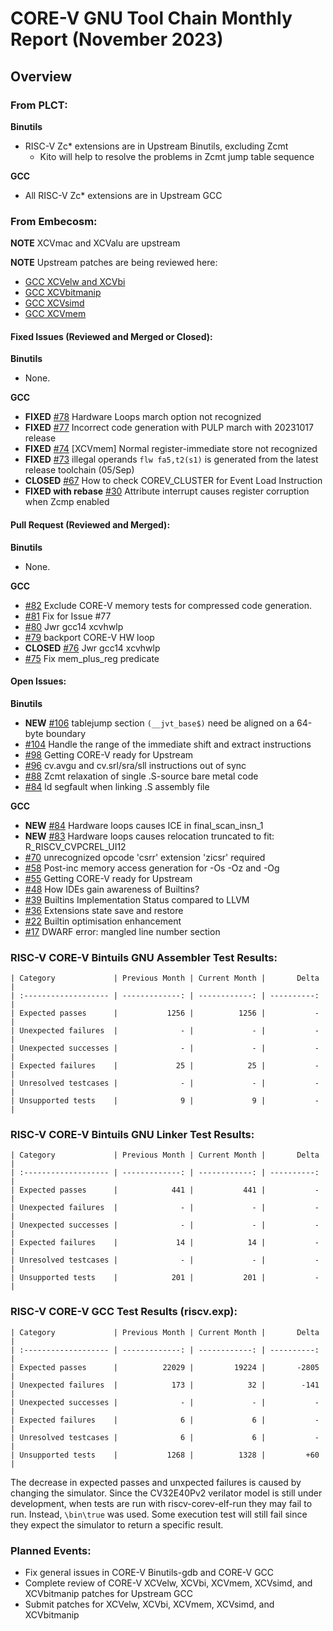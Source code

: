 # CORE-V GNU Tool Chain Monthly Report (November 2023)

## Overview

### From PLCT:

**Binutils**
  * RISC-V Zc* extensions are in Upstream Binutils, excluding Zcmt
    * Kito will help to resolve the problems in Zcmt jump table sequence

**GCC**
  * All RISC-V Zc* extensions are in Upstream GCC

### From Embecosm:

**NOTE** XCVmac and XCValu are upstream

**NOTE** Upstream patches are being reviewed here:
  * [GCC XCVelw and XCVbi](https://gcc.gnu.org/pipermail/gcc-patches/2023-November/635690.html)
  * [GCC XCVbitmanip](https://gcc.gnu.org/pipermail/gcc-patches/2023-November/635795.html)
  * [GCC XCVsimd](https://gcc.gnu.org/pipermail/gcc-patches/2023-November/635810.html)
  * [GCC XCVmem](https://gcc.gnu.org/pipermail/gcc-patches/2023-November/635817.html)

#### Fixed Issues (Reviewed and Merged or Closed):

**Binutils**
  * None.

**GCC**
  * **FIXED** [#78](https://github.com/openhwgroup/corev-gcc/issues/78) Hardware Loops march option not recognized
  * **FIXED** [#77](https://github.com/openhwgroup/corev-gcc/issues/77) Incorrect code generation with PULP march with 20231017 release
  * **FIXED** [#74](https://github.com/openhwgroup/corev-gcc/issues/74) [XCVmem] Normal register-immediate store not recognized
  * **FIXED** [#73](https://github.com/openhwgroup/corev-gcc/issues/73) illegal operands `flw fa5,t2(s1)` is generated from the latest release toolchain (05/Sep)
  * **CLOSED** [#67](https://github.com/openhwgroup/corev-gcc/issues/67) How to check COREV_CLUSTER for Event Load Instruction
  * **FIXED with rebase** [#30](https://github.com/openhwgroup/corev-gcc/issues/30) Attribute interrupt causes register corruption when Zcmp enabled

#### Pull Request (Reviewed and Merged):

**Binutils**
  * None.

**GCC**
  * [#82](https://github.com/openhwgroup/corev-gcc/pull/82) Exclude CORE-V memory tests for compressed code generation.
  * [#81](https://github.com/openhwgroup/corev-gcc/pull/81) Fix for Issue #77
  * [#80](https://github.com/openhwgroup/corev-gcc/pull/80) Jwr gcc14 xcvhwlp
  * [#79](https://github.com/openhwgroup/corev-gcc/pull/79) backport CORE-V HW loop
  * **CLOSED** [#76](https://github.com/openhwgroup/corev-gcc/pull/76) Jwr gcc14 xcvhwlp
  * [#75](https://github.com/openhwgroup/corev-gcc/pull/75) Fix mem_plus_reg predicate

#### Open Issues:

**Binutils**
  * **NEW** [#106](https://github.com/openhwgroup/corev-binutils-gdb/issues/106) tablejump section `(__jvt_base$)` need be aligned on a 64-byte boundary
  * [#104](https://github.com/openhwgroup/corev-binutils-gdb/issues/104) Handle the range of the immediate shift and extract instructions
  * [#98](https://github.com/openhwgroup/corev-binutils-gdb/issues/98) Getting CORE-V ready for Upstream
  * [#96](https://github.com/openhwgroup/corev-binutils-gdb/issues/96) cv.avgu and cv.srl/sra/sll instructions out of sync
  * [#88](https://github.com/openhwgroup/corev-binutils-gdb/issues/88) Zcmt relaxation of single .S-source bare metal code
  * [#84](https://github.com/openhwgroup/corev-binutils-gdb/issues/84) ld segfault when linking .S assembly file

**GCC**
  * **NEW** [#84](https://github.com/openhwgroup/corev-gcc/issues/84) Hardware loops causes ICE in final_scan_insn_1
  * **NEW** [#83](https://github.com/openhwgroup/corev-gcc/issues/83) Hardware loops causes relocation truncated to fit: R_RISCV_CVPCREL_UI12
  * [#70](https://github.com/openhwgroup/corev-gcc/issues/70) unrecognized opcode 'csrr' extension 'zicsr' required
  * [#58](https://github.com/openhwgroup/corev-gcc/issues/58) Post-inc memory access generation for -Os -Oz and -Og
  * [#55](https://github.com/openhwgroup/corev-gcc/issues/55) Getting CORE-V ready for Upstream
  * [#48](https://github.com/openhwgroup/corev-gcc/issues/48) How IDEs gain awareness of Builtins?
  * [#39](https://github.com/openhwgroup/corev-gcc/issues/39) Builtins Implementation Status compared to LLVM
  * [#36](https://github.com/openhwgroup/corev-gcc/issues/36) Extensions state save and restore
  * [#22](https://github.com/openhwgroup/corev-gcc/issues/22) Builtin optimisation enhancement
  * [#17](https://github.com/openhwgroup/corev-gcc/issues/17) DWARF error: mangled line number section

### RISC-V CORE-V Bintuils GNU Assembler Test Results:
```
| Category             | Previous Month | Current Month |       Delta |
| :------------------- | -------------: | ------------: | ----------: |
| Expected passes      |           1256 |          1256 |           - |
| Unexpected failures  |              - |             - |           - |
| Unexpected successes |              - |             - |           - |
| Expected failures    |             25 |            25 |           - |
| Unresolved testcases |              - |             - |           - |
| Unsupported tests    |              9 |             9 |           - |
```

### RISC-V CORE-V Bintuils GNU Linker Test Results:
```
| Category             | Previous Month | Current Month |       Delta |
| :------------------- | -------------: | ------------: | ----------: |
| Expected passes      |            441 |           441 |           - |
| Unexpected failures  |              - |             - |           - |
| Unexpected successes |              - |             - |           - |
| Expected failures    |             14 |            14 |           - |
| Unresolved testcases |              - |             - |           - |
| Unsupported tests    |            201 |           201 |           - |
```

### RISC-V CORE-V GCC Test Results (riscv.exp):
```
| Category             | Previous Month | Current Month |       Delta |
| :------------------- | -------------: | ------------: | ----------: |
| Expected passes      |          22029 |         19224 |       -2805 |
| Unexpected failures  |            173 |            32 |        -141 |
| Unexpected successes |              - |             - |           - |
| Expected failures    |              6 |             6 |           - |
| Unresolved testcases |              6 |             6 |           - |
| Unsupported tests    |           1268 |          1328 |         +60 |
```

The decrease in expected passes and unxpected failures is caused by changing the
simulator. Since the CV32E40Pv2 verilator model is still under development, when
tests are run with riscv-corev-elf-run they may fail to run. Instead,
`\bin\true` was used. Some execution test will still fail since they expect the
simulator to return a specific result.

### Planned Events:
  * Fix general issues in CORE-V Binutils-gdb and CORE-V GCC
  * Complete review of CORE-V XCVelw, XCVbi, XCVmem, XCVsimd, and XCVbitmanip
    patches for Upstream GCC
  * Submit patches for XCVelw, XCVbi, XCVmem, XCVsimd, and XCVbitmanip
